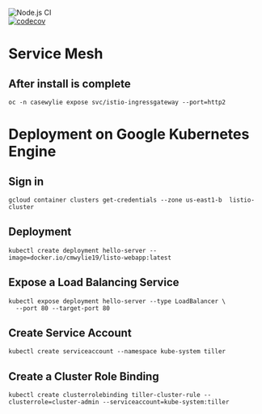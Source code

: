 ![Node.js CI](https://github.com/cmwylie19/service-mesh/workflows/Node.js%20CI/badge.svg)    
[![codecov](https://codecov.io/gh/cmwylie19/service-mesh/branch/master/graph/badge.svg?token=QOB0YLAC7G)](https://codecov.io/gh/cmwylie19/service-mesh)


# Service Mesh

## After install is complete
```
oc -n casewylie expose svc/istio-ingressgateway --port=http2
```


# Deployment on Google Kubernetes Engine

## Sign in
```
gcloud container clusters get-credentials --zone us-east1-b  listio-cluster
```

## Deployment
```
kubectl create deployment hello-server --image=docker.io/cmwylie19/listo-webapp:latest
```

## Expose a Load Balancing Service
```
kubectl expose deployment hello-server --type LoadBalancer \
  --port 80 --target-port 80
```

## Create Service Account 
```
kubectl create serviceaccount --namespace kube-system tiller
```

## Create a Cluster Role Binding
```
kubectl create clusterrolebinding tiller-cluster-rule --clusterrole=cluster-admin --serviceaccount=kube-system:tiller
```